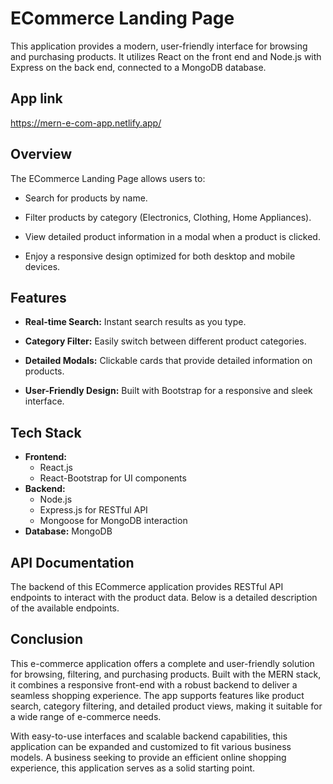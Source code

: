 # ECommerce Landing Page

 This application provides a modern, user-friendly interface for browsing and purchasing products. It utilizes React on the front end and Node.js with Express on the back end, connected to a MongoDB database.

## App link

https://mern-e-com-app.netlify.app/

## Overview

The ECommerce Landing Page allows users to:

- Search for products by name.

- Filter products by category (Electronics, Clothing, Home Appliances).

- View detailed product information in a modal when a product is clicked.

- Enjoy a responsive design optimized for both desktop and mobile devices.

## Features

- **Real-time Search:** Instant search results as you type.

- **Category Filter:** Easily switch between different product categories.

- **Detailed Modals:** Clickable cards that provide detailed information on products.

- **User-Friendly Design:** Built with Bootstrap for a responsive and sleek interface.

## Tech Stack

- **Frontend:** 
  - React.js
  - React-Bootstrap for UI components
- **Backend:**
  - Node.js
  - Express.js for RESTful API
  - Mongoose for MongoDB interaction
- **Database:** MongoDB

## API Documentation

The backend of this ECommerce application provides RESTful API endpoints to interact with the product data. Below is a detailed description of the available endpoints.

## Conclusion

This e-commerce application offers a complete and user-friendly solution for browsing, filtering, and purchasing products. Built with the MERN stack, it combines a responsive front-end with a robust backend to deliver a seamless shopping experience. The app supports features like product search, category filtering, and detailed product views, making it suitable for a wide range of e-commerce needs.

With easy-to-use interfaces and scalable backend capabilities, this application can be expanded and customized to fit various business models. A business seeking to provide an efficient online shopping experience, this application serves as a solid starting point.
